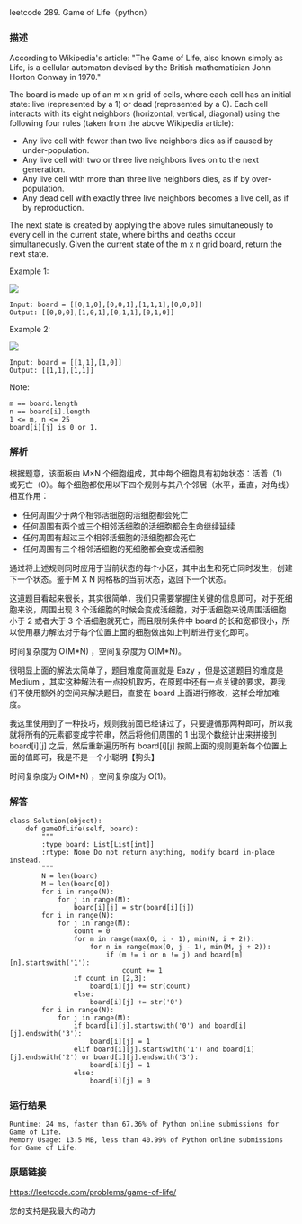 leetcode  289. Game of Life（python）




### 描述


According to Wikipedia's article: "The Game of Life, also known simply as Life, is a cellular automaton devised by the British mathematician John Horton Conway in 1970."

The board is made up of an m x n grid of cells, where each cell has an initial state: live (represented by a 1) or dead (represented by a 0). Each cell interacts with its eight neighbors (horizontal, vertical, diagonal) using the following four rules (taken from the above Wikipedia article):

* Any live cell with fewer than two live neighbors dies as if caused by under-population.
* Any live cell with two or three live neighbors lives on to the next generation.
* Any live cell with more than three live neighbors dies, as if by over-population.
* Any dead cell with exactly three live neighbors becomes a live cell, as if by reproduction.

The next state is created by applying the above rules simultaneously to every cell in the current state, where births and deaths occur simultaneously. Given the current state of the m x n grid board, return the next state.


Example 1:


![](https://assets.leetcode.com/uploads/2020/12/26/grid1.jpg)

	Input: board = [[0,1,0],[0,0,1],[1,1,1],[0,0,0]]
	Output: [[0,0,0],[1,0,1],[0,1,1],[0,1,0]]
	
Example 2:


![](https://assets.leetcode.com/uploads/2020/12/26/grid2.jpg)

	Input: board = [[1,1],[1,0]]
	Output: [[1,1],[1,1]]





Note:

	m == board.length
	n == board[i].length
	1 <= m, n <= 25
	board[i][j] is 0 or 1.


### 解析

根据题意，该面板由 M×N 个细胞组成，其中每个细胞具有初始状态：活着（1）或死亡（0）。每个细胞都使用以下四个规则与其八个邻居（水平，垂直，对角线）相互作用：

* 任何周围少于两个相邻活细胞的活细胞都会死亡
* 任何周围有两个或三个相邻活细胞的活细胞都会生命继续延续
* 任何周围有超过三个相邻活细胞的活细胞都会死亡
* 任何周围有三个相邻活细胞的死细胞都会变成活细胞

通过将上述规则同时应用于当前状态的每个小区，其中出生和死亡同时发生，创建下一个状态。鉴于M X N 网格板的当前状态，返回下一个状态。

这道题目看起来很长，其实很简单，我们只需要掌握住关键的信息即可，对于死细胞来说，周围出现 3 个活细胞的时候会变成活细胞，对于活细胞来说周围活细胞小于 2 或者大于 3 个活细胞就死亡，而且限制条件中 board 的长和宽都很小，所以使用暴力解法对于每个位置上面的细胞做出如上判断进行变化即可。

时间复杂度为 O(M\*N) ，空间复杂度为 O(M\*N)。

很明显上面的解法太简单了，题目难度简直就是 Eazy ，但是这道题目的难度是 Medium ，其实这种解法有一点投机取巧，在原题中还有一点关键的要求，要我们不使用额外的空间来解决题目，直接在 board 上面进行修改，这样会增加难度。

我这里使用到了一种技巧，规则我前面已经讲过了，只要遵循那两种即可，所以我就将所有的元素都变成字符串，然后将他们周围的 1 出现个数统计出来拼接到 board[i][j] 之后，然后重新遍历所有 board[i][j] 按照上面的规则更新每个位置上面的值即可，我是不是一个小聪明【狗头】

时间复杂度为 O(M\*N) ，空间复杂度为 O(1)。


### 解答
				
	class Solution(object):
	    def gameOfLife(self, board):
	        """
	        :type board: List[List[int]]
	        :rtype: None Do not return anything, modify board in-place instead.
	        """
	        N = len(board)
	        M = len(board[0])
	        for i in range(N):
	            for j in range(M):
	                board[i][j] = str(board[i][j])
	        for i in range(N):
	            for j in range(M):
	                count = 0
	                for m in range(max(0, i - 1), min(N, i + 2)):
	                    for n in range(max(0, j - 1), min(M, j + 2)):
	                        if (m != i or n != j) and board[m][n].startswith('1'):
	                            count += 1
	                if count in [2,3]:
	                    board[i][j] += str(count)
	                else:
	                    board[i][j] += str('0')
	        for i in range(N):
	            for j in range(M):
	                if board[i][j].startswith('0') and board[i][j].endswith('3'):
	                    board[i][j] = 1
	                elif board[i][j].startswith('1') and board[i][j].endswith('2') or board[i][j].endswith('3'):
	                    board[i][j] = 1
	                else:
	                    board[i][j] = 0
	    
	    
	            
    
    
            

            	      
			
### 运行结果

	Runtime: 24 ms, faster than 67.36% of Python online submissions for Game of Life.
	Memory Usage: 13.5 MB, less than 40.99% of Python online submissions for Game of Life.



### 原题链接


https://leetcode.com/problems/game-of-life/

您的支持是我最大的动力
